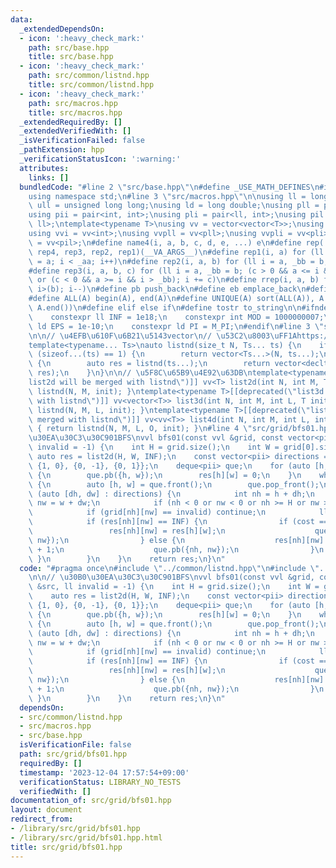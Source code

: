 ```yaml
---
data:
  _extendedDependsOn:
  - icon: ':heavy_check_mark:'
    path: src/base.hpp
    title: src/base.hpp
  - icon: ':heavy_check_mark:'
    path: src/common/listnd.hpp
    title: src/common/listnd.hpp
  - icon: ':heavy_check_mark:'
    path: src/macros.hpp
    title: src/macros.hpp
  _extendedRequiredBy: []
  _extendedVerifiedWith: []
  _isVerificationFailed: false
  _pathExtension: hpp
  _verificationStatusIcon: ':warning:'
  attributes:
    links: []
  bundledCode: "#line 2 \"src/base.hpp\"\n#define _USE_MATH_DEFINES\n#include <bits/stdc++.h>\n\
    using namespace std;\n#line 3 \"src/macros.hpp\"\n\nusing ll = long long;\nusing\
    \ ull = unsigned long long;\nusing ld = long double;\nusing pll = pair<ll, ll>;\n\
    using pii = pair<int, int>;\nusing pli = pair<ll, int>;\nusing pil = pair<int,\
    \ ll>;\ntemplate<typename T>\nusing vv = vector<vector<T>>;\nusing vvl = vv<ll>;\n\
    using vvi = vv<int>;\nusing vvpll = vv<pll>;\nusing vvpli = vv<pli>;\nusing vvpil\
    \ = vv<pil>;\n#define name4(i, a, b, c, d, e, ...) e\n#define rep(...) name4(__VA_ARGS__,\
    \ rep4, rep3, rep2, rep1)(__VA_ARGS__)\n#define rep1(i, a) for (ll i = 0, _aa\
    \ = a; i < _aa; i++)\n#define rep2(i, a, b) for (ll i = a, _bb = b; i < _bb; i++)\n\
    #define rep3(i, a, b, c) for (ll i = a, _bb = b; (c > 0 && a <= i && i < _bb)\
    \ or (c < 0 && a >= i && i > _bb); i += c)\n#define rrep(i, a, b) for (ll i=(a);\
    \ i>(b); i--)\n#define pb push_back\n#define eb emplace_back\n#define mkp make_pair\n\
    #define ALL(A) begin(A), end(A)\n#define UNIQUE(A) sort(ALL(A)), A.erase(unique(ALL(A)),\
    \ A.end())\n#define elif else if\n#define tostr to_string\n\n#ifndef CONSTANTS\n\
    \    constexpr ll INF = 1e18;\n    constexpr int MOD = 1000000007;\n    constexpr\
    \ ld EPS = 1e-10;\n    constexpr ld PI = M_PI;\n#endif\n#line 3 \"src/common/listnd.hpp\"\
    \n\n// \u4EFB\u610F\u6B21\u5143vector\n// \u53C2\u8003\uFF1Ahttps://luzhiled1333.github.io/comp-library/src/cpp-template/header/make-vector.hpp\n\
    template<typename... Ts>\nauto listnd(size_t N, Ts... ts) {\n    if constexpr\
    \ (sizeof...(ts) == 1) {\n        return vector<Ts...>(N, ts...);\n    } else\
    \ {\n        auto res = listnd(ts...);\n        return vector<decltype(res)>(N,\
    \ res);\n    }\n}\n\n// \u5F8C\u65B9\u4E92\u63DB\ntemplate<typename T>[[deprecated(\"\
    list2d will be merged with listnd\")]] vv<T> list2d(int N, int M, T init) { return\
    \ listnd(N, M, init); }\ntemplate<typename T>[[deprecated(\"list3d will be merged\
    \ with listnd\")]] vv<vector<T>> list3d(int N, int M, int L, T init) { return\
    \ listnd(N, M, L, init); }\ntemplate<typename T>[[deprecated(\"list4d will be\
    \ merged with listnd\")]] vv<vv<T>> list4d(int N, int M, int L, int O, T init)\
    \ { return listnd(N, M, L, O, init); }\n#line 4 \"src/grid/bfs01.hpp\"\n\n// \u30B0\
    \u30EA\u30C3\u30C901BFS\nvvl bfs01(const vvl &grid, const vector<pii> &src, ll\
    \ invalid = -1) {\n    int H = grid.size();\n    int W = grid[0].size();\n   \
    \ auto res = list2d(H, W, INF);\n    const vector<pii> directions = {{-1, 0},\
    \ {1, 0}, {0, -1}, {0, 1}};\n    deque<pii> que;\n    for (auto [h, w] : src)\
    \ {\n        que.pb({h, w});\n        res[h][w] = 0;\n    }\n    while (!que.empty())\
    \ {\n        auto [h, w] = que.front();\n        que.pop_front();\n        for\
    \ (auto [dh, dw] : directions) {\n            int nh = h + dh;\n            int\
    \ nw = w + dw;\n            if (nh < 0 or nw < 0 or nh >= H or nw >= W) continue;\n\
    \            if (grid[nh][nw] == invalid) continue;\n            ll cost = grid[nh][nw];\n\
    \            if (res[nh][nw] == INF) {\n                if (cost == 0) {\n   \
    \                 res[nh][nw] = res[h][w];\n                    que.push_front({nh,\
    \ nw});\n                } else {\n                    res[nh][nw] = res[h][w]\
    \ + 1;\n                    que.pb({nh, nw});\n                }\n           \
    \ }\n        }\n    }\n    return res;\n}\n"
  code: "#pragma once\n#include \"../common/listnd.hpp\"\n#include \"../macros.hpp\"\
    \n\n// \u30B0\u30EA\u30C3\u30C901BFS\nvvl bfs01(const vvl &grid, const vector<pii>\
    \ &src, ll invalid = -1) {\n    int H = grid.size();\n    int W = grid[0].size();\n\
    \    auto res = list2d(H, W, INF);\n    const vector<pii> directions = {{-1, 0},\
    \ {1, 0}, {0, -1}, {0, 1}};\n    deque<pii> que;\n    for (auto [h, w] : src)\
    \ {\n        que.pb({h, w});\n        res[h][w] = 0;\n    }\n    while (!que.empty())\
    \ {\n        auto [h, w] = que.front();\n        que.pop_front();\n        for\
    \ (auto [dh, dw] : directions) {\n            int nh = h + dh;\n            int\
    \ nw = w + dw;\n            if (nh < 0 or nw < 0 or nh >= H or nw >= W) continue;\n\
    \            if (grid[nh][nw] == invalid) continue;\n            ll cost = grid[nh][nw];\n\
    \            if (res[nh][nw] == INF) {\n                if (cost == 0) {\n   \
    \                 res[nh][nw] = res[h][w];\n                    que.push_front({nh,\
    \ nw});\n                } else {\n                    res[nh][nw] = res[h][w]\
    \ + 1;\n                    que.pb({nh, nw});\n                }\n           \
    \ }\n        }\n    }\n    return res;\n}\n"
  dependsOn:
  - src/common/listnd.hpp
  - src/macros.hpp
  - src/base.hpp
  isVerificationFile: false
  path: src/grid/bfs01.hpp
  requiredBy: []
  timestamp: '2023-12-04 17:57:54+09:00'
  verificationStatus: LIBRARY_NO_TESTS
  verifiedWith: []
documentation_of: src/grid/bfs01.hpp
layout: document
redirect_from:
- /library/src/grid/bfs01.hpp
- /library/src/grid/bfs01.hpp.html
title: src/grid/bfs01.hpp
---
```

